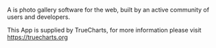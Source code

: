 A is photo gallery software for the web, built by an active community of users and developers.

This App is supplied by TrueCharts, for more information please visit https://truecharts.org
